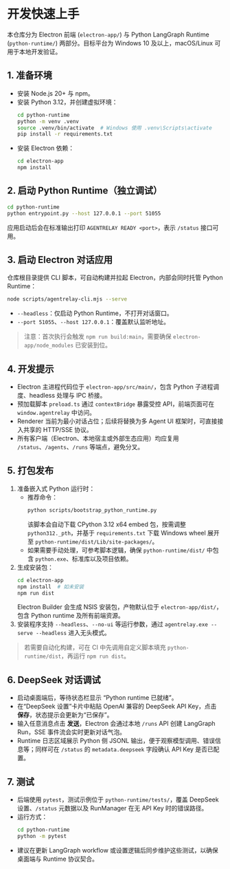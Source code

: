 # 开发快速上手

本仓库分为 Electron 前端 (`electron-app/`) 与 Python LangGraph Runtime (`python-runtime/`) 两部分。目标平台为 Windows 10 及以上，macOS/Linux 可用于本地开发验证。

## 1. 准备环境
- 安装 Node.js 20+ 与 npm。
- 安装 Python 3.12，并创建虚拟环境：
  ```bash
  cd python-runtime
  python -m venv .venv
  source .venv/bin/activate  # Windows 使用 .venv\Scripts\activate
  pip install -r requirements.txt
  ```
- 安装 Electron 依赖：
  ```bash
  cd electron-app
  npm install
  ```

## 2. 启动 Python Runtime（独立调试）
```bash
cd python-runtime
python entrypoint.py --host 127.0.0.1 --port 51055
```
应用启动后会在标准输出打印 `AGENTRELAY READY <port>`，表示 `/status` 接口可用。

## 3. 启动 Electron 对话应用
仓库根目录提供 CLI 脚本，可自动构建并拉起 Electron，内部会同时托管 Python Runtime：
```bash
node scripts/agentrelay-cli.mjs --serve
```
- `--headless`：仅启动 Python Runtime，不打开对话窗口。
- `--port 51055`、`--host 127.0.0.1`：覆盖默认监听地址。

> 注意：首次执行会触发 `npm run build:main`，需要确保 `electron-app/node_modules` 已安装到位。

## 4. 开发提示
- Electron 主进程代码位于 `electron-app/src/main/`，包含 Python 子进程调度、headless 处理与 IPC 桥接。
- 预加载脚本 `preload.ts` 通过 `contextBridge` 暴露受控 API，前端页面可在 `window.agentrelay` 中访问。
- Renderer 当前为最小对话占位；后续将替换为多 Agent UI 框架时，可直接接入共享的 HTTP/SSE 协议。
- 所有客户端（Electron、本地宿主或外部生态应用）均应复用 `/status`、`/agents`、`/runs` 等端点，避免分叉。

## 5. 打包发布
1. 准备嵌入式 Python 运行时：
   - 推荐命令：
     ```bash
     python scripts/bootstrap_python_runtime.py
     ```
     该脚本会自动下载 CPython 3.12 x64 embed 包，按需调整 `python312._pth`，并基于 `requirements.txt` 下载 Windows wheel 展开至 `python-runtime/dist/Lib/site-packages/`。
   - 如果需要手动处理，可参考脚本逻辑，确保 `python-runtime/dist/` 中包含 `python.exe`、标准库以及项目依赖。
2. 生成安装包：
   ```bash
   cd electron-app
   npm install  # 如未安装
   npm run dist
   ```
   Electron Builder 会生成 NSIS 安装包，产物默认位于 `electron-app/dist/`，包含 Python runtime 及所有前端资源。
3. 安装程序支持 `--headless`、`--no-ui` 等运行参数，通过 `agentrelay.exe --serve --headless` 进入无头模式。

> 若需要自动化构建，可在 CI 中先调用自定义脚本填充 `python-runtime/dist`，再运行 `npm run dist`。

## 6. DeepSeek 对话调试
- 启动桌面端后，等待状态栏显示 “Python runtime 已就绪”。
- 在“DeepSeek 设置”卡片中粘贴 OpenAI 兼容的 DeepSeek API Key，点击 **保存**，状态提示会更新为“已保存”。
- 输入任意消息点击 **发送**，Electron 会通过本地 `/runs` API 创建 LangGraph Run，SSE 事件流会实时更新对话气泡。
- Runtime 日志区域展示 Python 侧 JSONL 输出，便于观察模型调用、错误信息等；同样可在 `/status` 的 `metadata.deepseek` 字段确认 API Key 是否已配置。

## 7. 测试
- 后端使用 `pytest`，测试示例位于 `python-runtime/tests/`，覆盖 DeepSeek 设置、`/status` 元数据以及 RunManager 在无 API Key 时的错误路径。
- 运行方式：
  ```bash
  cd python-runtime
  python -m pytest
  ```
- 建议在更新 LangGraph workflow 或设置逻辑后同步维护这些测试，以确保桌面端与 Runtime 协议契合。
